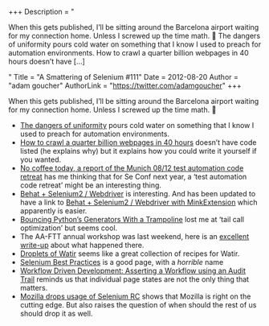 +++
Description = "<p>When this gets published, I’ll be sitting around the Barcelona airport waiting for my connection home. Unless I screwed up the time math. 🙂 The dangers of uniformity pours cold water on something that I know I used to preach for automation environments. How to crawl a quarter billion webpages in 40 hours doesn’t have […]</p>"
Title = "A Smattering of Selenium #111"
Date = 2012-08-20
Author = "adam goucher"
AuthorLink = "https://twitter.com/adamgoucher"
+++

<p>When this gets published, I&#8217;ll be sitting around the Barcelona airport waiting for my connection home. Unless I screwed up the time math. 🙂</p>
<ul>
<li><a href="http://agiletesting.blogspot.co.at/2012/08/the-dangers-of-uniformity.html">The dangers of uniformity</a> pours cold water on something that I know I used to preach for automation environments.</li>
<li><a href="http://www.michaelnielsen.org/ddi/how-to-crawl-a-quarter-billion-webpages-in-40-hours/">How to crawl a quarter billion webpages in 40 hours</a> doesn&#8217;t have code listed (he explains why) but it explains how you could write it yourself if you wanted.</li>
<li><a href="http://cultivatecode.blogspot.de/2012/08/no-coffee-today-report-of-munich-0812.html">No coffee today, a report of the Munich 08/12 test automation code retreat</a> has me thinking that for Se Conf next year, a &#8216;test automation code retreat&#8217; might be an interesting thing.</li>
<li><a href="http://michaelheap.com/behat-selenium2-webdriver/">Behat + Selenium2 / Webdriver</a> is interesting. And has been updated to have a link to <a href="http://michaelheap.com/behat-selenium2-webdriver-with-minkextension/">Behat + Selenium2 / Webdriver with MinkExtension</a> which apparently is easier.</li>
<li><a href="http://usrsb.in/blog/blog/2012/08/12/bouncing-pythons-generators-with-a-trampoline/">Bouncing Python&#8217;s Generators With a Trampoline</a> lost me at &#8216;tail call optimization&#8217; but seems cool.</li>
<li>The AA-FTT annual workshop was last weekend, here is an <a href="http://craigsmith.id.au/2012/08/13/aaftt-workshop-2012-dallas/">excellent write-up</a> about what happened there.</li>
<li><a href="http://markoh.eu/droplets">Droplets of Watir</a> seems like a great collection of recipes for Watir.</li>
<li><a href="http://mestachs.wordpress.com/2012/08/13/selenium-best-practices/">Selenium Best Practices</a> is a good page, with a <i>horrible</i> name</li>
<li><a href="http://randonom.com/blog/2012/08/workflow-driven-development-asserting-a-workflow-using-an-audit-trail/">Workflow Driven Development: Asserting a Workflow using an Audit Trail</a> reminds us that individual page states are not the only thing that matters.</li>
<li><a href="http://blargon7.com/2012/08/mozilla-drops-usage-of-selenium-rc/">Mozilla drops usage of Selenium RC</a> shows that Mozilla is right on the cutting edge. But also raises the question of when should the rest of us should drop it as well.</li>
</ul>

